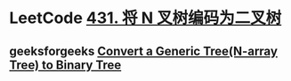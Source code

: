 # LeetCode [431. 将 N 叉树编码为二叉树](https://leetcode.cn/problems/encode-n-ary-tree-to-binary-tree/)



## geeksforgeeks [Convert a Generic Tree(N-array Tree) to Binary Tree](https://www.geeksforgeeks.org/convert-a-generic-treen-array-tree-to-binary-tree/?ref=rp)

